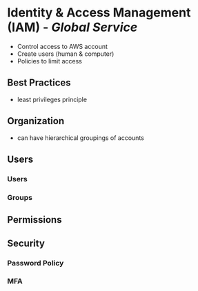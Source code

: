 # Identity & Access Management (IAM) - _Global Service_

- Control access to AWS account
- Create users (human & computer)
- Policies to limit access

## Best Practices

- least privileges principle

## Organization

- can have hierarchical groupings of accounts

## Users

### Users

### Groups

## Permissions




## Security

### Password Policy

### MFA